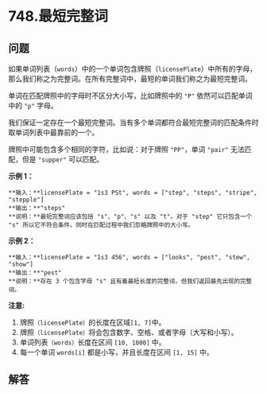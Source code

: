# 748.最短完整词

## 问题

如果单词列表（`words`）中的一个单词包含牌照（`licensePlate`）中所有的字母，那么我们称之为完整词。在所有完整词中，最短的单词我们称之为最短完整词。

单词在匹配牌照中的字母时不区分大小写，比如牌照中的 `"P"` 依然可以匹配单词中的 `"p"` 字母。

我们保证一定存在一个最短完整词。当有多个单词都符合最短完整词的匹配条件时取单词列表中最靠前的一个。

牌照中可能包含多个相同的字符，比如说：对于牌照 `"PP"`，单词 `"pair"` 无法匹配，但是 `"supper"` 可以匹配。

**示例 1：**

```
**输入：**licensePlate = "1s3 PSt", words = ["step", "steps", "stripe", "stepple"]
**输出：**"steps"
**说明：**最短完整词应该包括 "s"、"p"、"s" 以及 "t"。对于 "step" 它只包含一个 "s" 所以它不符合条件。同时在匹配过程中我们忽略牌照中的大小写。
```

**示例 2：**

```
**输入：**licensePlate = "1s3 456", words = ["looks", "pest", "stew", "show"]
**输出：**"pest"
**说明：**存在 3 个包含字母 "s" 且有着最短长度的完整词，但我们返回最先出现的完整词。

```

**注意:**

1. 牌照`（licensePlate）`的长度在区域`[1, 7]`中。
2. 牌照`（licensePlate）`将会包含数字、空格、或者字母（大写和小写）。
3. 单词列表`（words）`长度在区间 `[10, 1000]` 中。
4. 每一个单词 `words[i]` 都是小写，并且长度在区间 `[1, 15]` 中。



## 解答

